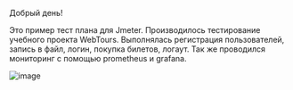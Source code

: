 Добрый день!

Это пример тест плана для Jmeter. 
Производилось тестирование учебного проекта WebTours.
Выполнялась регистрация пользователей, запись в файл, логин, покупка билетов, логаут.
Так же проводился мониторинг с помощью prometheus и grafana.

![image](https://github.com/user-attachments/assets/44045539-bd03-4879-861d-2a81d3c9de3e)
